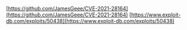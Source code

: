 [https://github.com/JamesGeee/CVE-2021-28164](https://github.com/JamesGeee/CVE-2021-28164)
[https://www.exploit-db.com/exploits/50438](https://www.exploit-db.com/exploits/50438)
